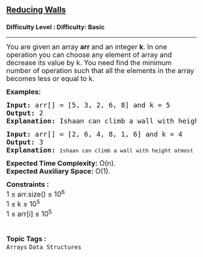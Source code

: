 <h2><a href="https://www.geeksforgeeks.org/problems/reducing-walls4443/1?page=1&sortBy=difficulty">Reducing Walls</a></h2><h3>Difficulty Level : Difficulty: Basic</h3><hr><div class="problems_problem_content__Xm_eO"><p><span style="font-size: 18px;">You are given an array&nbsp;<strong>arr </strong>and an integer <strong>k</strong>. In one operation you can choose any element of array and decrease its value by k. You need find the minimum number of operation such that all the elements in the array becomes less or equal to k.</span></p>
<p><span style="font-size: 18px;"><strong>Examples:</strong></span></p>
<pre><span style="font-size: 18px;"><strong>Input:</strong> arr[] = [5, 3, 2, 6, 8] and k = 5
<strong>Output:</strong> 2
<strong>Explanation:</strong> Ishaan can climb a wall with height atmost 5. So he climbs the first 3 walls easily. Now he has to use his power to reduce the height of the 4th wall. After using his power, Now to climb the last wall, he again uses his power.
</span></pre>
<pre><span style="font-size: 18px;"><strong>Input:</strong> arr[] = [2, 6, 4, 8, 1, 6] and k = 4 <strong>
Output:</strong> 3 <br><strong>Explanation: </strong></span>Ishaan can climb a wall with height atmost 5. <span style="font-size: 14pt;">He can't climb the wall with height 6, 8, 6.</span></pre>
<p><span style="font-size: 18px;"><strong>Expected Time Complexity:</strong> O(n).<br><strong>Expected Auxiliary Space:</strong>&nbsp;O(1).</span></p>
<p><span style="font-size: 18px;"><strong>Constraints :</strong><br>1 ≤ arr.size() ≤ 10<sup>6</sup><br>1 ≤ k ≤ 10<sup>5</sup><br>1 ≤ arr[i] ≤ 10<sup>5</sup></span></p></div><br><p><span style=font-size:18px><strong>Topic Tags : </strong><br><code>Arrays</code>&nbsp;<code>Data Structures</code>&nbsp;